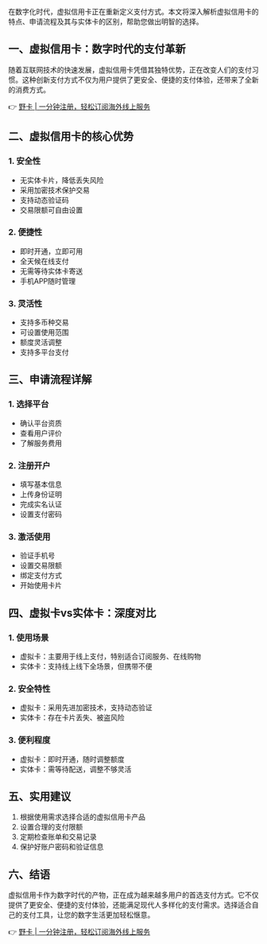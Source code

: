 在数字化时代，虚拟信用卡正在重新定义支付方式。本文将深入解析虚拟信用卡的特点、申请流程及其与实体卡的区别，帮助您做出明智的选择。

## 一、虚拟信用卡：数字时代的支付革新

随着互联网技术的快速发展，虚拟信用卡凭借其独特优势，正在改变人们的支付习惯。这种创新支付方式不仅为用户提供了更安全、便捷的支付体验，还带来了全新的消费方式。

👉 [野卡 | 一分钟注册，轻松订阅海外线上服务](https://bit.ly/bewildcard)

## 二、虚拟信用卡的核心优势

### 1. 安全性
- 无实体卡片，降低丢失风险
- 采用加密技术保护交易
- 支持动态验证码
- 交易限额可自由设置

### 2. 便捷性
- 即时开通，立即可用
- 全天候在线支付
- 无需等待实体卡寄送
- 手机APP随时管理

### 3. 灵活性
- 支持多币种交易
- 可设置使用范围
- 额度灵活调整
- 支持多平台支付

## 三、申请流程详解

### 1. 选择平台
- 确认平台资质
- 查看用户评价
- 了解服务费用

### 2. 注册开户
- 填写基本信息
- 上传身份证明
- 完成实名认证
- 设置支付密码

### 3. 激活使用
- 验证手机号
- 设置交易限额
- 绑定支付方式
- 开始使用卡片

## 四、虚拟卡vs实体卡：深度对比

### 1. 使用场景
- 虚拟卡：主要用于线上支付，特别适合订阅服务、在线购物
- 实体卡：支持线上线下全场景，但携带不便

### 2. 安全特性
- 虚拟卡：采用先进加密技术，支持动态验证
- 实体卡：存在卡片丢失、被盗风险

### 3. 便利程度
- 虚拟卡：即时开通，随时调整额度
- 实体卡：需等待配送，调整不够灵活

## 五、实用建议

1. 根据使用需求选择合适的虚拟信用卡产品
2. 设置合理的支付限额
3. 定期检查账单和交易记录
4. 保护好账户密码和验证信息

## 六、结语

虚拟信用卡作为数字时代的产物，正在成为越来越多用户的首选支付方式。它不仅提供了更安全、便捷的支付体验，还能满足现代人多样化的支付需求。选择适合自己的支付工具，让您的数字生活更加轻松惬意。

👉 [野卡 | 一分钟注册，轻松订阅海外线上服务](https://bit.ly/bewildcard)